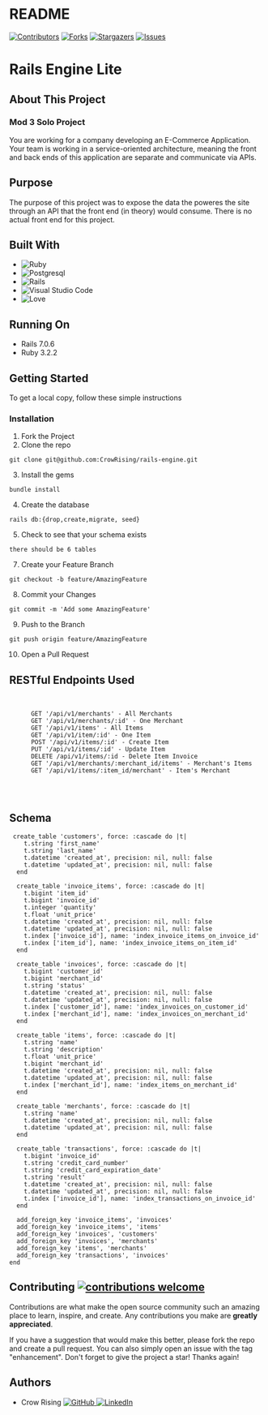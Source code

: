 # README

[![Contributors](https://img.shields.io/github/contributors/CrowRising/rails-engine.svg)](https://github.com/CrowRising/rails-engine/graphs/contributors)
[![Forks](https://img.shields.io/github/forks/CrowRising/rails-enginesvg)](https://github.com/CrowRising/rails-engine/forks)
[![Stargazers](https://img.shields.io/github/stars/CrowRising/rails-engine.svg)](https://githuB.com/CrowRising/rails-engine/stargazers)
[![Issues](https://img.shields.io/github/issues/CrowRising/rails-engine.svg)](https://github.com/CrowRising/rails-engine/issues)

# Rails Engine Lite

## About This Project
### Mod 3 Solo Project
You are working for a company developing an E-Commerce Application. Your team is working in a service-oriented architecture, meaning the front and back ends of this application are separate and communicate via APIs.
                    
## Purpose

The purpose of this project was to expose the data the poweres the site through an API that the front end (in theory) would consume. There is no actual front end for this project.

## Built With
* ![Ruby](https://img.shields.io/badge/ruby-%23CC342D.svg?style=for-the-badge&logo=ruby&logoColor=white)
* ![Postgresql](https://img.shields.io/badge/PostgreSQL-316192?style=for-the-badge&logo=postgresql&logoColor=white)
* ![Rails](https://img.shields.io/badge/rails-%23CC0000.svg?style=for-the-badge&logo=ruby-on-rails&logoColor=white)
* ![Visual Studio Code](https://img.shields.io/badge/Visual%20Studio%20Code-0078d7.svg?style=for-the-badge&logo=visual-studio-code&logoColor=white)
* ![Love](https://ForTheBadge.com/images/badges/built-with-love.svg)


## Running On
  - Rails 7.0.6
  - Ruby 3.2.2

## <b>Getting Started</b>

To get a local copy, follow these simple instructions

### <b>Installation</b>

1. Fork the Project
2. Clone the repo 
``` 
git clone git@github.com:CrowRising/rails-engine.git 
```
3. Install the gems
```
bundle install
```
4. Create the database
```
rails db:{drop,create,migrate, seed}
```
5. Check to see that your schema exists
```
there should be 6 tables
```
7. Create your Feature Branch 
```
git checkout -b feature/AmazingFeature
```
8. Commit your Changes 
```
git commit -m 'Add some AmazingFeature' 
```
9. Push to the Branch 
```
git push origin feature/AmazingFeature
```
10. Open a Pull Request

## RESTful Endpoints Used

<div style="overflow: auto; height: 200px;">
  <pre>
    <code>
      GET '/api/v1/merchants' - All Merchants
      GET '/api/v1/merchants/:id' - One Merchant
      GET '/api/v1/items' - All Items
      GET '/api/v1/item/:id' - One Item
      POST '/api/v1/items/:id' - Create Item
      PUT '/api/v1/items/:id' - Update Item
      DELETE /api/v1/items/:id - Delete Item Invoice
      GET '/api/v1/merchants/:merchant_id/items' - Merchant's Items
      GET '/api/v1/items/:item_id/merchant' - Item's Merchant
    </code>
  </pre>
</div>


## Schema
```
 create_table 'customers', force: :cascade do |t|
    t.string 'first_name'
    t.string 'last_name'
    t.datetime 'created_at', precision: nil, null: false
    t.datetime 'updated_at', precision: nil, null: false
  end

  create_table 'invoice_items', force: :cascade do |t|
    t.bigint 'item_id'
    t.bigint 'invoice_id'
    t.integer 'quantity'
    t.float 'unit_price'
    t.datetime 'created_at', precision: nil, null: false
    t.datetime 'updated_at', precision: nil, null: false
    t.index ['invoice_id'], name: 'index_invoice_items_on_invoice_id'
    t.index ['item_id'], name: 'index_invoice_items_on_item_id'
  end

  create_table 'invoices', force: :cascade do |t|
    t.bigint 'customer_id'
    t.bigint 'merchant_id'
    t.string 'status'
    t.datetime 'created_at', precision: nil, null: false
    t.datetime 'updated_at', precision: nil, null: false
    t.index ['customer_id'], name: 'index_invoices_on_customer_id'
    t.index ['merchant_id'], name: 'index_invoices_on_merchant_id'
  end

  create_table 'items', force: :cascade do |t|
    t.string 'name'
    t.string 'description'
    t.float 'unit_price'
    t.bigint 'merchant_id'
    t.datetime 'created_at', precision: nil, null: false
    t.datetime 'updated_at', precision: nil, null: false
    t.index ['merchant_id'], name: 'index_items_on_merchant_id'
  end

  create_table 'merchants', force: :cascade do |t|
    t.string 'name'
    t.datetime 'created_at', precision: nil, null: false
    t.datetime 'updated_at', precision: nil, null: false
  end

  create_table 'transactions', force: :cascade do |t|
    t.bigint 'invoice_id'
    t.string 'credit_card_number'
    t.string 'credit_card_expiration_date'
    t.string 'result'
    t.datetime 'created_at', precision: nil, null: false
    t.datetime 'updated_at', precision: nil, null: false
    t.index ['invoice_id'], name: 'index_transactions_on_invoice_id'
  end

  add_foreign_key 'invoice_items', 'invoices'
  add_foreign_key 'invoice_items', 'items'
  add_foreign_key 'invoices', 'customers'
  add_foreign_key 'invoices', 'merchants'
  add_foreign_key 'items', 'merchants'
  add_foreign_key 'transactions', 'invoices'
end
```

## Contributing  [![contributions welcome](https://img.shields.io/badge/contributions-welcome-brightgreen.svg?style=flat)](https://github.com/CrowRising/rails-engine/blob/main/spec/requests/api/v1/search_all_item_request_spec.rb)
Contributions are what make the open source community such an amazing place to learn, inspire, and create. Any contributions you make are **greatly appreciated**.

If you have a suggestion that would make this better, please fork the repo and create a pull request. You can also simply open an issue with the tag "enhancement".
Don't forget to give the project a star! Thanks again!


## Authors

- Crow Rising [![GitHub](https://img.shields.io/badge/GitHub-100000?style=for-the-badge&logo=github&logoColor=white) ](https://github.com/CrowRising) [![LinkedIn](https://img.shields.io/badge/LinkedIn-0077B5?style=for-the-badge&logo=linkedin&logoColor=white) ](https://www.linkedin.com/in/crowrising/)



